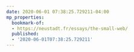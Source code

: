 ```yaml
---
date: 2020-06-01 07:38:25.729211-04:00
mp_properties:
  bookmark-of:
  - https://neustadt.fr/essays/the-small-web/
  published:
  - '2020-06-01T07:38:25.729211'
---
```


